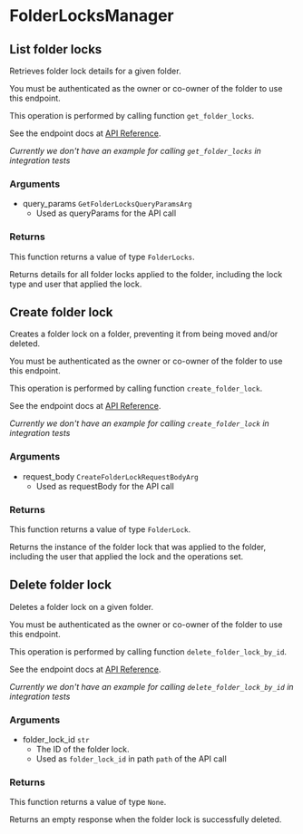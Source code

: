 # FolderLocksManager

## List folder locks

Retrieves folder lock details for a given folder.

You must be authenticated as the owner or co-owner of the folder to
use this endpoint.

This operation is performed by calling function `get_folder_locks`.

See the endpoint docs at
[API Reference](https://developer.box.com/reference/get-folder-locks/).

*Currently we don't have an example for calling `get_folder_locks` in integration tests*

### Arguments

- query_params `GetFolderLocksQueryParamsArg`
  - Used as queryParams for the API call


### Returns

This function returns a value of type `FolderLocks`.

Returns details for all folder locks applied to the folder, including the
lock type and user that applied the lock.


## Create folder lock

Creates a folder lock on a folder, preventing it from being moved and/or
deleted.

You must be authenticated as the owner or co-owner of the folder to
use this endpoint.

This operation is performed by calling function `create_folder_lock`.

See the endpoint docs at
[API Reference](https://developer.box.com/reference/post-folder-locks/).

*Currently we don't have an example for calling `create_folder_lock` in integration tests*

### Arguments

- request_body `CreateFolderLockRequestBodyArg`
  - Used as requestBody for the API call


### Returns

This function returns a value of type `FolderLock`.

Returns the instance of the folder lock that was applied to the folder,
including the user that applied the lock and the operations set.


## Delete folder lock

Deletes a folder lock on a given folder.

You must be authenticated as the owner or co-owner of the folder to
use this endpoint.

This operation is performed by calling function `delete_folder_lock_by_id`.

See the endpoint docs at
[API Reference](https://developer.box.com/reference/delete-folder-locks-id/).

*Currently we don't have an example for calling `delete_folder_lock_by_id` in integration tests*

### Arguments

- folder_lock_id `str`
  - The ID of the folder lock.
  - Used as `folder_lock_id` in path `path` of the API call


### Returns

This function returns a value of type `None`.

Returns an empty response when the folder lock is successfully deleted.


